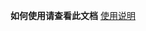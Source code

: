 **如何使用请查看此文档**
[使用说明](https://groovy-lantana-363.notion.site/Clash-Windows-62430a435f55400a94b0f8c2bdd429e8?pvs=4)